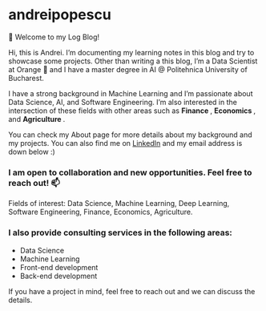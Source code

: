 # andreipopescu

👋 Welcome to my Log Blog!


Hi, this is Andrei. I’m documenting my learning notes in this blog and try to showcase some projects. Other than writing a this blog, I’m a Data Scientist at Orange 🍊 and I have a master degree in AI @ Politehnica University of Bucharest.

I have a strong background in Machine Learning and I’m passionate about Data Science, AI, and Software Engineering. I’m also interested in the intersection of these fields with other areas such as <b> Finance </b>, <b> Economics </b>, and <b> Agriculture </b>.

You can check my About page for more details about my background and my projects. You can also find me on <a href="https://www.linkedin.com/in/andrei-gabriel-popescu/" target="_blank">LinkedIn</a> and my email address is down below :)

### I am open to collaboration and new opportunities. Feel free to reach out! 📫

Fields of interest: Data Science, Machine Learning, Deep Learning, Software Engineering, Finance, Economics, Agriculture.

### I also provide consulting services in the following areas: 

- Data Science
- Machine Learning
- Front-end development
- Back-end development

If you have a project in mind, feel free to reach out and we can discuss the details.